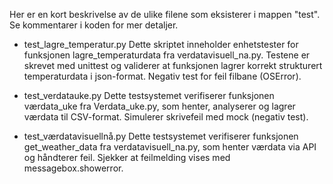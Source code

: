 Her er en kort beskrivelse av de ulike filene som eksisterer i mappen "test". Se kommentarer i koden for mer detaljer.

- test_lagre_temperatur.py
Dette skriptet inneholder enhetstester for funksjonen lagre_temperaturdata fra verdatavisuell_na.py. Testene er skrevet med unittest og validerer at funksjonen lagrer korrekt strukturert temperaturdata i json-format. Negativ test for feil filbane (OSError).


- test_verdatauke.py
Dette testsystemet verifiserer funksjonen værdata_uke fra Verdata_uke.py, som henter, analyserer og lagrer værdata til CSV-format. Simulerer skrivefeil med mock (negativ test).


- test_værdatavisuellnå.py
Dette testsystemet verifiserer funksjonen get_weather_data fra verdatavisuell_na.py, som henter værdata via API og håndterer feil. Sjekker at feilmelding vises med messagebox.showerror.
